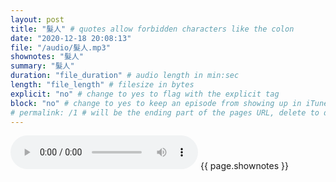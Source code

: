 ```yaml
---
layout: post
title: "髮人" # quotes allow forbidden characters like the colon
date: "2020-12-18 20:08:13"
file: "/audio/髮人.mp3"
shownotes: "髮人"
summary: "髮人"
duration: "file_duration" # audio length in min:sec
length: "file_length" # filesize in bytes
explicit: "no" # change to yes to flag with the explicit tag
block: "no" # change to yes to keep an episode from showing up in iTunes
# permalink: /1 # will be the ending part of the pages URL, delete to default to the title
---
```


<audio controls>
<source src="{{site.url}}{{site.baseurl}}{{ page.file }}" type="audio/x-mp3">
Your browser does not support the audio element.
</audio>
{{ page.shownotes }}

